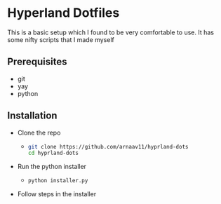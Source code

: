 # Hyperland Dotfiles

This is a basic setup which I found to be very comfortable to use. It has some nifty scripts that I made myself

## Prerequisites
- git
- yay
- python

## Installation

- Clone the repo
   - ```bash
     git clone https://github.com/arnaav11/hyprland-dots
     cd hyprland-dots
     ```
- Run the python installer
   - ```bash
     python installer.py
     ```
- Follow steps in the installer